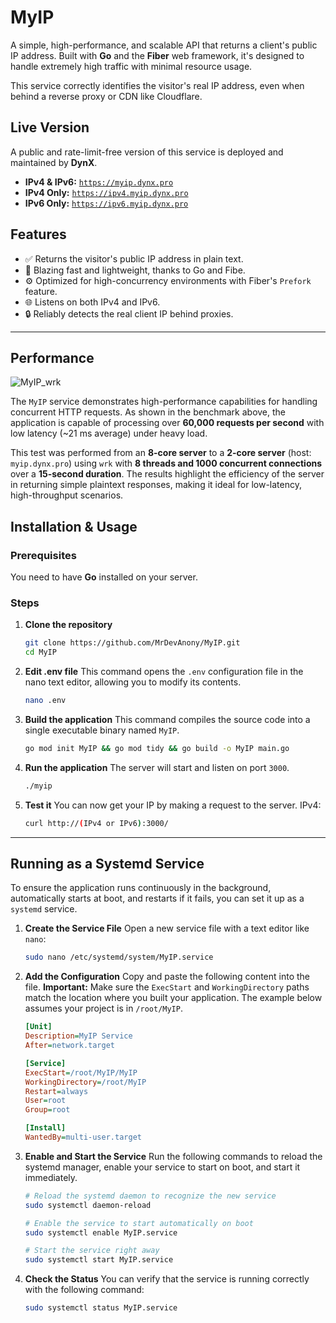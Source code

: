 # MyIP

A simple, high-performance, and scalable API that returns a client's public IP address. Built with **Go** and the **Fiber** web framework, it's designed to handle extremely high traffic with minimal resource usage.

This service correctly identifies the visitor's real IP address, even when behind a reverse proxy or CDN like Cloudflare.

## Live Version

A public and rate-limit-free version of this service is deployed and maintained by **DynX**.

-   **IPv4 & IPv6:** [`https://myip.dynx.pro`](https://myip.dynx.pro)
-   **IPv4 Only:** [`https://ipv4.myip.dynx.pro`](https://ipv4.myip.dynx.pro)
-   **IPv6 Only:** [`https://ipv6.myip.dynx.pro`](https://ipv6.myip.dynx.pro)

## Features

-   ✅ Returns the visitor's public IP address in plain text.
-   🚀 Blazing fast and lightweight, thanks to Go and Fibe.
-   ⚙️ Optimized for high-concurrency environments with Fiber's `Prefork` feature.
-   🌐 Listens on both IPv4 and IPv6.
-   🔒 Reliably detects the real client IP behind proxies.

---
## Performance

![MyIP_wrk](https://github.com/user-attachments/assets/14370449-a1e4-4b89-91d6-70e2779d42c3)

The `MyIP` service demonstrates high-performance capabilities for handling concurrent HTTP requests. As shown in the benchmark above, the application is capable of processing over **60,000 requests per second** with low latency (~21 ms average) under heavy load.

This test was performed from an **8-core server** to a **2-core server** (host: `myip.dynx.pro`) using `wrk` with **8 threads and 1000 concurrent connections** over a **15-second duration**. The results highlight the efficiency of the server in returning simple plaintext responses, making it ideal for low-latency, high-throughput scenarios.

## Installation & Usage

### Prerequisites

You need to have **Go** installed on your server.

### Steps

1.  **Clone the repository**
    ```bash
    git clone https://github.com/MrDevAnony/MyIP.git
    cd MyIP
    ```

2.  **Edit .env file**
    This command opens the `.env` configuration file in the nano text editor, allowing you to modify its contents.
    ```bash
    nano .env
    ```

3.  **Build the application**
    This command compiles the source code into a single executable binary named `MyIP`.
    ```bash
    go mod init MyIP && go mod tidy && go build -o MyIP main.go
    ```

4.  **Run the application**
    The server will start and listen on port `3000`.
    ```bash
    ./myip
    ```

5.  **Test it**
    You can now get your IP by making a request to the server.
    IPv4:
    ```bash
    curl http://(IPv4 or IPv6):3000/
    ```
---

## Running as a Systemd Service

To ensure the application runs continuously in the background, automatically starts at boot, and restarts if it fails, you can set it up as a `systemd` service.

1.  **Create the Service File**
    Open a new service file with a text editor like `nano`:
    ```bash
    sudo nano /etc/systemd/system/MyIP.service
    ```

2.  **Add the Configuration**
    Copy and paste the following content into the file. **Important:** Make sure the `ExecStart` and `WorkingDirectory` paths match the location where you built your application. The example below assumes your project is in `/root/MyIP`.

    ```ini
    [Unit]
    Description=MyIP Service
    After=network.target

    [Service]
    ExecStart=/root/MyIP/MyIP
    WorkingDirectory=/root/MyIP
    Restart=always
    User=root
    Group=root

    [Install]
    WantedBy=multi-user.target
    ```

3.  **Enable and Start the Service**
    Run the following commands to reload the systemd manager, enable your service to start on boot, and start it immediately.

    ```bash
    # Reload the systemd daemon to recognize the new service
    sudo systemctl daemon-reload

    # Enable the service to start automatically on boot
    sudo systemctl enable MyIP.service

    # Start the service right away
    sudo systemctl start MyIP.service
    ```

4.  **Check the Status**
    You can verify that the service is running correctly with the following command:
    ```bash
    sudo systemctl status MyIP.service
    ```
